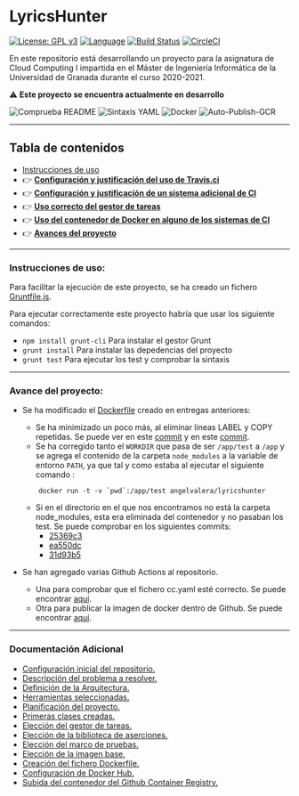 # LyricsHunter

[![License: GPL v3](https://img.shields.io/badge/License-GPLv3-blue.svg)](https://www.gnu.org/licenses/gpl-3.0) [![Language](https://img.shields.io/badge/node.js%20-%2343853D.svg?&logo=node.js&logoColor=white)](https://nodejs.org/es/) [![Build Status](https://travis-ci.com/AngelValera/LyricsHunter.svg?branch=main)](https://travis-ci.com/AngelValera/LyricsHunter) [![CircleCI](https://circleci.com/gh/AngelValera/LyricsHunter.svg?style=svg)](https://circleci.com/gh/AngelValera/LyricsHunter)

En este repositorio está desarrollando un proyecto para la asignatura
de Cloud Computing I impartida en el Máster de Ingeniería Informática
de la Universidad de Granada durante el curso 2020-2021.

:warning: **Este proyecto se encuentra actualmente en desarrollo**

![Comprueba README](https://github.com/AngelValera/LyricsHunter/workflows/Comprueba%20README/badge.svg) ![Sintaxis YAML](https://github.com/AngelValera/LyricsHunter/workflows/Sintaxis%20YAML/badge.svg) ![Docker](https://github.com/AngelValera/LyricsHunter/workflows/Docker/badge.svg) ![Auto-Publish-GCR](https://github.com/AngelValera/LyricsHunter/workflows/Auto-Publish-GCR/badge.svg)

---
## Tabla de contenidos

<!-- * :point_right: **[](Doc/)** -->

* [Instrucciones de uso](#instrucciones-de-uso)
* :point_right: **[Configuración y justificación del uso de Travis.ci](Doc/H4/justificacion_Travis.md)**
* :point_right: **[Configuración y justificación de un sistema adicional de CI](Doc/H4/CI_Adicional.md)**
* :point_right: **[Uso correcto del gestor de tareas](Doc/H4/correcto_Uso_GT.md)**
* :point_right: **[Uso del contenedor de Docker en alguno de los sistemas de CI](Doc/H4/correcto_Uso_Docker.md)**
* :point_right: **[Avances del proyecto](#avance-del-proyecto)**

---
### Instrucciones de uso:

Para facilitar la ejecución de este proyecto, se ha creado un fichero [Gruntfile.js](Gruntfile.js).

Para ejecutar correctamente este proyecto habría que usar los siguiente comandos:

- `npm install grunt-cli`  Para instalar el gestor Grunt
- `grunt install` Para instalar las depedencias del proyecto
- `grunt test` Para ejecutar los test y comprobar la sintaxis

---
### Avance del proyecto:

- Se ha modificado el [Dockerfile](Dockerfile) creado en entregas anteriores:
  - Se ha minimizado un poco más, al eliminar líneas LABEL y COPY repetidas. Se puede ver en este  [commit](https://github.com/AngelValera/LyricsHunter/commit/4084fb416e4513cf799b0c5d23df90fe1c9bd0bb) y en este [commit](https://github.com/AngelValera/LyricsHunter/commit/577413efc72b7ccb1f648652d7f317595634245c). 
  - Se ha corregido tanto el `WORKDIR` que pasa de ser `/app/test` a `/app` y se agrega el contenido de la carpeta `node_modules` a la variable de entorno `PATH`, ya que tal y como estaba al ejecutar el siguiente comando :
  ```shell
      docker run -t -v `pwd`:/app/test angelvalera/lyricshunter
  ``` 
    - Si en el directorio en el que nos encontramos no está la carpeta node_modules, esta era eliminada del contenedor y no pasaban los test. Se puede comprobar en los siguientes commits:
      - [25369c3](https://github.com/AngelValera/LyricsHunter/commit/31d93b5f1c1d6b93e6ff6f038454d8419560d265)
      - [ea550dc](https://github.com/AngelValera/LyricsHunter/commit/ea550dc3e2f6a080fd9a8e99e6ad5a2941d765bf)
      - [31d93b5](https://github.com/AngelValera/LyricsHunter/commit/31d93b5f1c1d6b93e6ff6f038454d8419560d265)
      

- Se han agregado varias Github Actions al repositorio. 
  - Una para comprobar que el fichero cc.yaml esté correcto. Se puede encontrar [aquí](.github/workflows/check-yaml.yaml).
  - Otra para publicar la imagen de docker dentro de Github. Se puede encontrar [aquí](.github/workflows/docker-publish.yml). 
 

---
### Documentación Adicional

* [Configuración inicial del repositorio.](Doc/H0/Configuracion_Inicial.md)
* [Descripción del problema a resolver.](Doc//H0/Descripcion_Problema.md) 
* [Definición de la Arquitectura.](Doc/H1/Arquitectura.md)
* [Herramientas seleccionadas.](Doc/H1/Herramientas.md)
* [Planificación del proyecto.](Doc/H1/Planificacion.md)
* [Primeras clases creadas.](Doc/H1/Clases.md)
* [Elección del gestor de tareas.](Doc/H2/Eleccion_GestorTareas.md)
* [Elección de la biblioteca de aserciones.](Doc/H2/Eleccion_Bib_Aserciones.md)
* [Elección del marco de pruebas.](Doc/H2/Eleccion_MarcoPruebas.md)
* [Elección de la imagen base.](Doc/H3/Eleccion_ImagenBase.md)
* [Creación del fichero Dockerfile.](Doc/H3/Creacion_Dockerfile.md)
* [Configuración de Docker Hub.](Doc/H3/Configuracion_DockerHub.md)
* [Subida del contenedor del Github Container Registry.](Doc/H3/Configuracion_GCR.md)
